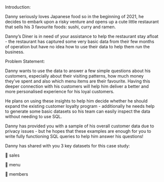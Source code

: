 Introduction:


Danny seriously loves Japanese food so in the beginning of 2021, he decides to embark upon a 
risky venture and opens up a cute little restaurant that sells his 3 favourite foods: sushi, curry 
and ramen. 

Danny’s Diner is in need of your assistance to help the restaurant stay afloat - the restaurant 
has captured some very basic data from their few months of operation but have no idea how 
to use their data to help them run the business. 


Problem Statement: 


Danny wants to use the data to answer a few simple questions about his customers, especially 
about their visiting patterns, how much money they’ve spent and also which menu items are 
their favourite. Having this deeper connection with his customers will help him deliver a better 
and more personalised experience for his loyal customers. 

He plans on using these insights to help him decide whether he should expand the existing 
customer loyalty program - additionally he needs help to generate some basic datasets so his 
team can easily inspect the data without needing to use SQL. 

Danny has provided you with a sample of his overall customer data due to privacy issues - but 
he hopes that these examples are enough for you to write fully functioning SQL queries to help 
him answer his questions! 

Danny has shared with you 3 key datasets for this case study: 

 sales 

 menu

 members
